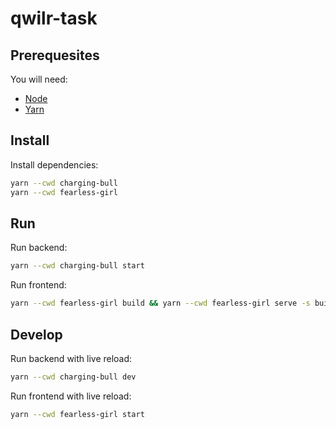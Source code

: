 # qwilr-task

## Prerequesites

You will need:

- [Node](https://nodejs.org)
- [Yarn](https://yarnpkg.com/en/docs/install)

## Install

Install dependencies:

```sh
yarn --cwd charging-bull
yarn --cwd fearless-girl
```

## Run

Run backend:

```sh
yarn --cwd charging-bull start
```

Run frontend:

```sh
yarn --cwd fearless-girl build && yarn --cwd fearless-girl serve -s build
```

## Develop

Run backend with live reload:

```sh
yarn --cwd charging-bull dev
```

Run frontend with live reload:

```sh
yarn --cwd fearless-girl start
```
